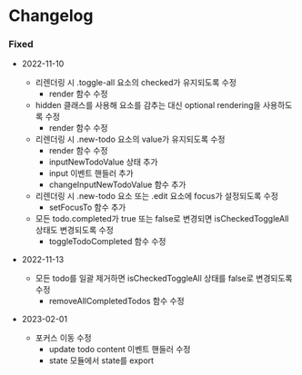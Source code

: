 # Changelog

### Fixed

- 2022-11-10
  - 리렌더링 시 .toggle-all 요소의 checked가 유지되도록 수정
    - render 함수 수정
  - hidden 클래스를 사용해 요소를 감추는 대신 optional rendering을 사용하도록 수정
    - render 함수 수정
  - 리렌더링 시 .new-todo 요소의 value가 유지되도록 수정
    - render 함수 수정
    - inputNewTodoValue 상태 추가
    - input 이벤트 핸들러 추가
    - changeInputNewTodoValue 함수 추가
  - 리렌더링 시 .new-todo 요소 또는 .edit 요소에 focus가 설정되도록 수정
    - setFocusTo 함수 추가
  - 모든 todo.completed가 true 또는 false로 변경되면 isCheckedToggleAll 상태도 변경되도록 수정
    - toggleTodoCompleted 함수 수정

- 2022-11-13
  - 모든 todo를 일괄 제거하면 isCheckedToggleAll 상태를 false로 변경되도록 수정
    - removeAllCompletedTodos 함수 수정

- 2023-02-01
  - 포커스 이동 수정
    - update todo content 이벤트 핸들러 수정
    - state 모듈에서 state를 export